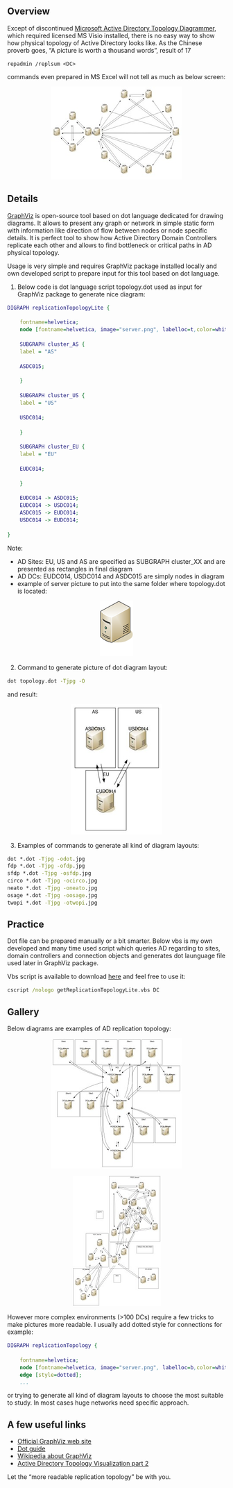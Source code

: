 ## Overview

Except of discontinued [Microsoft Active Directory Topology Diagrammer](http://www.microsoft.com/en-us/download/details.aspx?id=13380), which required licensed MS Visio installed, there is no easy way to show how physical topology of Active Directory looks like. As the Chinese proverb goes, “A picture is worth a thousand words”, result of 17
```
repadmin /replsum <DC>
```
commands even prepared in MS Excel will not tell as much as below screen:
<p align="center">
   <img src="/pics/circo-300x214.jpg" alt="circo"/>
</p>

## Details

[GraphViz](http://www.graphviz.org/) is open-source tool based on dot language dedicated for drawing diagrams. It allows to present any graph or network in simple static form with information like direction of flow between nodes or node specific details. It is perfect tool to show how Active Directory Domain Controllers replicate each other and allows to find bottleneck or critical paths in AD physical topology.

Usage is very simple and requires GraphViz package installed locally and own developed script to prepare input for this tool based on dot language.

1. Below code is dot language script topology.dot used as input for GraphViz package to generate nice diagram:
```dot
DIGRAPH replicationTopologyLite {
 
    fontname=helvetica;
    node [fontname=helvetica, image="server.png", labelloc=t,color=white];
 
    SUBGRAPH cluster_AS {
    label = "AS"
 
    ASDC015;
 
    }
 
    SUBGRAPH cluster_US {
    label = "US"
 
    USDC014;
 
    }
 
    SUBGRAPH cluster_EU {
    label = "EU"
 
    EUDC014;
 
    }
 
    EUDC014 -> ASDC015;
    EUDC014 -> USDC014;
    ASDC015 -> EUDC014;
    USDC014 -> EUDC014;
 
}
```
Note:
* AD Sites: EU, US and AS are specified as SUBGRAPH cluster_XX and are presented as rectangles in final diagram
* AD DCs: EUDC014, USDC014 and ASDC015 are simply nodes in diagram
* example of server picture to put into the same folder where topology.dot is located:
<p align="center">
   <img src="/pics/server.png" alt="node"/>
</p>

2. Command to generate picture of dot diagram layout:
```cmd
dot topology.dot -Tjpg -O
```
and result:
<p align="center">
   <img src="/pics/dot-211x300.jpg" alt="dot"/>
</p>

3. Examples of commands to generate all kind of diagram layouts:
``` cmd
dot *.dot -Tjpg -odot.jpg
fdp *.dot -Tjpg -ofdp.jpg
sfdp *.dot -Tjpg -osfdp.jpg
circo *.dot -Tjpg -ocirco.jpg
neato *.dot -Tjpg -oneato.jpg
osage *.dot -Tjpg -oosage.jpg
twopi *.dot -Tjpg -otwopi.jpg
```

## Practice

Dot file can be prepared manually or a bit smarter. Below vbs is my own developed and many time used script which queries AD regarding to sites, domain controllers and connection objects and generates dot launguage file used later in GraphViz package.

Vbs script is available to download [here](/files/getReplicationTopologyLite.zip) and feel free to use it:
```cmd
cscript /nologo getReplicationTopologyLite.vbs DC
```

## Gallery

Below diagrams are examples of AD replication topology:
<p align="center">
   <img src="/pics/dot2-300x300.jpg" alt="dot"/>
</p>

<p align="center">
   <img src="/pics/fdp1-203x300.jpg" alt="fdp"/>
</p>

However more complex environments (>100 DCs) require a few tricks to make pictures more readable. I usually add dotted style for connections for example:
```dot
DIGRAPH replicationTopology {
 
    fontname=helvetica;
    node [fontname=helvetica, image="server.png", labelloc=b,color=white];
    edge [style=dotted];
    ...
```
or trying to generate all kind of diagram layouts to choose the most suitable to study. In most cases huge networks need specific approach.

## A few useful links

* [Official GraphViz web site](http://www.graphviz.org)
* [Dot guide](http://www.graphviz.org/pdf/dotguide.pdf)
* [Wikipedia about GraphViz](http://en.wikipedia.org/wiki/Graphviz)
* [Active Directory Topology Visualization part 2](https://github.com/Grad1ent/ActiveDirectoryAndAround/tree/Active-Directory-Topology-Visualization-part-2)


Let the “more readable replication topology” be with you.
